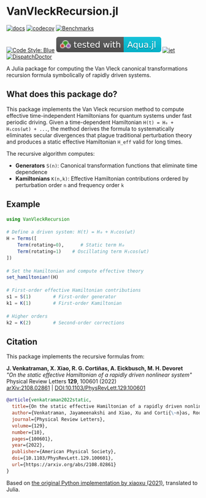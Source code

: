 # VanVleckRecursion.jl

[![docs](https://img.shields.io/badge/docs-online-blue.svg)](https://oameye.github.io/VanVleckRecursion.jl/)
[![codecov](https://codecov.io/gh/oameye/VanVleckRecursion.jl/branch/main/graph/badge.svg)](https://app.codecov.io/gh/oameye/VanVleckRecursion.jl)
[![Benchmarks](https://github.com/oameye/VanVleckRecursion.jl/actions/workflows/Benchmarks.yaml/badge.svg?branch=main)](https://oameye.github.io/VanVleckRecursion.jl/benchmarks/)

[![Code Style: Blue](https://img.shields.io/badge/blue%20style%20-%20blue-4495d1.svg)](https://github.com/JuliaDiff/BlueStyle)
[![Aqua QA](https://raw.githubusercontent.com/JuliaTesting/Aqua.jl/master/badge.svg)](https://github.com/JuliaTesting/Aqua.jl)
[![jet](https://img.shields.io/badge/%F0%9F%9B%A9%EF%B8%8F_tested_with-JET.jl-233f9a)](https://github.com/aviatesk/JET.jl)
[![DispatchDoctor](https://img.shields.io/badge/%F0%9F%A9%BA_tested_with-DispatchDoctor.jl-blue?labelColor=white)](https://github.com/MilesCranmer/DispatchDoctor.jl)


A Julia package for computing the Van Vleck canonical transformations recursion formula symbolically of rapidly driven systems.

## What does this package do?

This package implements the Van Vleck recursion method to compute effective time-independent Hamiltonians for quantum systems under fast periodic driving. Given a time-dependent Hamiltonian `H(t) = H₀ + H₁cos(ωt) + ...`, the method derives the formula to systematically eliminates secular divergences that plague traditional perturbation theory and produces a static effective Hamiltonian `H_eff` valid for long times.

The recursive algorithm computes:
- **Generators** `S(n)`: Canonical transformation functions that eliminate time dependence
- **Kamiltonians** `K(n,k)`: Effective Hamiltonian contributions ordered by perturbation order `n` and frequency order `k`

## Example

```julia
using VanVleckRecursion

# Define a driven system: H(t) = H₀ + H₁cos(ωt) 
H = Terms([
    Term(rotating=0),      # Static term H₀
    Term(rotating=1)    # Oscillating term H₁cos(ωt)
])

# Set the Hamiltonian and compute effective theory
set_hamiltonian!(H)

# First-order effective Hamiltonian contributions
s1 = S(1)        # First-order generator
k1 = K(1)        # First-order Kamiltonian

# Higher orders
k2 = K(2)        # Second-order corrections
```

## Citation

This package implements the recursive formulas from:

**J. Venkatraman, X. Xiao, R. G. Cortiñas, A. Eickbusch, M. H. Devoret**  
*"On the static effective Hamiltonian of a rapidly driven nonlinear system"*  
Physical Review Letters **129**, 100601 (2022)  
[arXiv:2108.02861](https://arxiv.org/abs/2108.02861) | [DOI:10.1103/PhysRevLett.129.100601](https://doi.org/10.1103/PhysRevLett.129.100601)

```bibtex
@article{venkatraman2022static,
  title={On the static effective Hamiltonian of a rapidly driven nonlinear system},
  author={Venkatraman, Jayameenakshi and Xiao, Xu and Corti{\~n}as, Rodrigo G and Eickbusch, Alec and Devoret, Michel H},
  journal={Physical Review Letters},
  volume={129},
  number={10},
  pages={100601},
  year={2022},
  publisher={American Physical Society},
  doi={10.1103/PhysRevLett.129.100601},
  url={https://arxiv.org/abs/2108.02861}
}
```

Based on [the original Python implementation by xiaoxu (2021)](https://github.com/xiaoxuisaac/vanVleck-recursion), translated to Julia.
